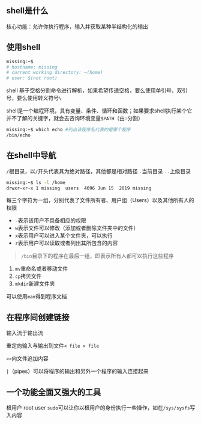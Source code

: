 ## shell是什么

核心功能：允许你执行程序，输入并获取某种半结构化的输出
## 使用shell
```bash
missing:~$
# hostname: missing
# current working directory: ~(home)
# user: $(not root)
```
shell 基于空格分割命令进行解析，如果希望传递空格，要么使用单引号、双引号，要么使用转义符号`\`

shell是一个编程环境，具有变量、条件、循环和函数；如果要求shell执行某个它并不了解的关键字，就会去咨询环境变量`$PATH`（由`:`分割）

```bash
missing:~$ which echo #列出该程序名代表的是哪个程序
/bin/echo
```
## 在shell中导航
`/`根目录，以`/`开头代表其为绝对路径，其他都是相对路径
`.`当前目录
`..`上级目录

```bash
missing:~$ ls -l /home
drwxr-xr-x 1 missing  users  4096 Jun 15  2019 missing
```
每三个字符为一组，分别代表了文件所有者、用户组（Users）以及其他所有人的权限

- `-`表示该用户不具备相应的权限
- `w`表示文件可以修改（添加或者删除文件夹中的文件）
- `x`表示用户可以进入某个文件夹，可以执行
- `r`表示用户可以读取或者列出其所包含的内容

>`/bin`目录下的程序在最后一组，即表示所有人都可以执行这些程序

1. `mv`重命名或者移动文件
2. `cp`拷贝文件
3. `mkdir`新建文件夹

可以使用`man`得到程序文档
## 在程序间创建链接
输入流于输出流

重定向输入与输出到文件`< file > file`

`>>`向文件追加内容

`|`（pipes）可以将程序的输出和另外一个程序的输入连接起来
## 一个功能全面又强大的工具
根用户
root user
`sudo`可以让你以根用户的身份执行一些操作，如在`/sys/sysfs`写入内容